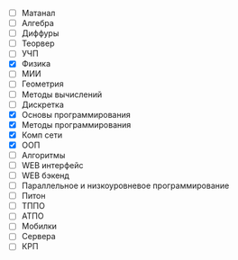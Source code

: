 - [ ] Матанал
- [ ] Алгебра
- [ ] Диффуры
- [ ] Теорвер
- [ ] УЧП
- [x] Физика
- [ ] МИИ
- [ ] Геометрия
- [ ] Методы вычислений
- [ ] Дискретка
- [x] Основы программирования
- [x] Методы программирования
- [x] Комп сети
- [x] ООП
- [ ] Алгоритмы
- [ ] WEB интерфейс
- [ ] WEB бэкенд
- [ ] Параллельное и низкоуровневое программирование
- [ ] Питон
- [ ] ТППО
- [ ] АТПО
- [ ] Мобилки
- [ ] Сервера
- [ ] КРП
